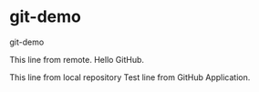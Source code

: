 # git-demo
git-demo

This line from remote.
Hello GitHub.

This line from local repository
Test line from GitHub Application.
